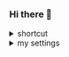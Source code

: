 ### Hi there 👋

<!--
**yeoV/yeoV** is a ✨ _special_ ✨ repository because its `README.md` (this file) appears on your GitHub profile.

Here are some ideas to get you started:

- 🔭 I’m currently working on ...
- 🌱 I’m currently learning ...
- 👯 I’m looking to collaborate on ...
- 🤔 I’m looking for help with ...
- 💬 Ask me about ...
- 📫 How to reach me: ...
- 😄 Pronouns: ...
- ⚡ Fun fact: ...
-->


<details>
  <summary>shortcut</summary>
  
  - [.gitignore](https://www.toptal.com/developers/gitignore?templates=vim,emacs,linux,macos,windows,visualstudiocode)

</details>

<details>
  <summary>my settings</summary>
  
TEMINAL
- [typewritten](https://github.com/reobin/typewritten)
- [seoul256](https://github.com/junegunn/seoul256.vim)
- [NvChad](https://github.com/NvChad/NvChad)

ENV
- [asdf](https://asdf-vm.com/)

</details>
